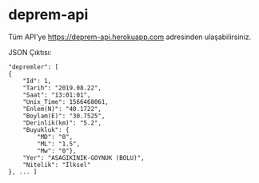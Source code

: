# deprem-api
Tüm API'ye https://deprem-api.herokuapp.com adresinden ulaşabilirsiniz.

JSON Çıktısı:
 

    "depremler": [
    {
    	"Id": 1,
    	"Tarih": "2019.08.22",
    	"Saat": "13:01:01",
    	"Unix_Time": 1566468061,
    	"Enlem(N)": "40.1722",
    	"Boylam(E)": "30.7525",
    	"Derinlik(km)": "5.2",
    	"Buyukluk": {
    		"MD": "0",
    		"ML": "1.5",
    		"Mw": "0"},
    	"Yer": "ASAGIKINIK-GOYNUK (BOLU)",
    	"Nitelik": "İlksel"
    }, ... ]

